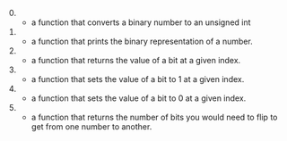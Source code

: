 0. -   a function that converts a binary number to an unsigned int
1. - a function that prints the binary representation of a number.
2. -  a function that returns the value of a bit at a given index.
3. -  a function that sets the value of a bit to 1 at a given index.
4. -  a function that sets the value of a bit to 0 at a given index.
5. - a function that returns the number of bits you would need to flip to get from one number to another.
